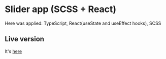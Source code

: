 # Slider app (SCSS + React)

Here was applied: TypeScript, React(useState and useEffect hooks), SCSS

## Live version

It's [here](https://slider-app-murex.vercel.app/)
